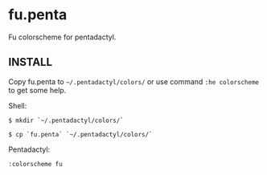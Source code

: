 fu.penta
========

Fu colorscheme for pentadactyl.

INSTALL
--------

Copy fu.penta to `~/.pentadactyl/colors/` or use command `:he colorscheme` to get some help.

Shell:
	
	$ mkdir `~/.pentadactyl/colors/`
	
	$ cp `fu.penta` `~/.pentadactyl/colors/`

Pentadactyl:

	:colorscheme fu

